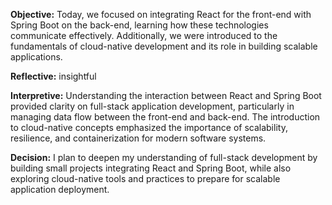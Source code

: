 **Objective:** Today, we focused on integrating React for the front-end with Spring Boot on the back-end, learning how these technologies communicate effectively. Additionally, we were introduced to the fundamentals of cloud-native development and its role in building scalable applications.

**Reflective:** insightful

**Interpretive:** Understanding the interaction between React and Spring Boot provided clarity on full-stack application development, particularly in managing data flow between the front-end and back-end. The introduction to cloud-native concepts emphasized the importance of scalability, resilience, and containerization for modern software systems.

**Decision:** I plan to deepen my understanding of full-stack development by building small projects integrating React and Spring Boot, while also exploring cloud-native tools and practices to prepare for scalable application deployment.
